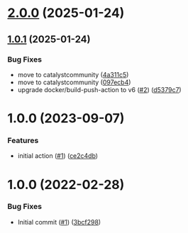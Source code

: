 # [2.0.0](https://github.com/catalystcommunity/action-build-push-image-quay/compare/v1.0.1...v2.0.0) (2025-01-24)

## [1.0.1](https://github.com/catalystcommunity/action-build-push-image-quay/compare/v1.0.0...v1.0.1) (2025-01-24)


### Bug Fixes

* move to catalystcommunity ([4a311c5](https://github.com/catalystcommunity/action-build-push-image-quay/commit/4a311c5937e974c8bd6737aa0b61bf0836b86dbf))
* move to catalystcommunity ([097ecb4](https://github.com/catalystcommunity/action-build-push-image-quay/commit/097ecb4f463e3807ab5573c66501a5fc6560daf0))
* upgrade docker/build-push-action to v6 ([#2](https://github.com/catalystcommunity/action-build-push-image-quay/issues/2)) ([d5379c7](https://github.com/catalystcommunity/action-build-push-image-quay/commit/d5379c7f5b45bd5cf43ef158a5e6223b1e760283))

# 1.0.0 (2023-09-07)


### Features

* initial action ([#1](https://github.com/catalystcommunity/action-build-push-image-quay/issues/1)) ([ce2c4db](https://github.com/catalystcommunity/action-build-push-image-quay/commit/ce2c4dbe1d2a3bbcab49e79a41b8fa0e3cacd1c4))

# 1.0.0 (2022-02-28)


### Bug Fixes

* Initial commit ([#1](https://github.com/catalystcommunity/action-composite-action-template/issues/1)) ([3bcf298](https://github.com/catalystcommunity/action-composite-action-template/commit/3bcf298630471c46d9f9a1f3a24c2c15342e1855))

